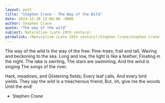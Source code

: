 ```yaml
---
layout: post
title: "Stephen Crane - The Way of the Wild"
date: 2024-12-30 12:00:00 -0000
author: Stephen Crane
quote: "The way of the wild"
subject: Naturalism (Late 19th century)
permalink: /Naturalism (Late 19th century)/Stephen Crane/Stephen Crane - The Way of the Wild
---
```


The way of the wild
Is the way of the free:
Pine-trees, frail and tall,
Waving and beckoning to the sea.
Long and low, the light
Is like a feather,
Floating in the night.
The lake is swirling,
The stars are swimming,
And the wind is singing
The songs of the river.

Hark, meadows, and
Glistening fields;
Every leaf calls,
And every bird yields.
They say the wild
Is a treacherous friend;
But, oh, give me the woods
Until the end!

- Stephen Crane
